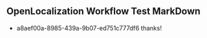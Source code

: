 ## OpenLocalization Workflow Test MarkDown
* a8aef00a-8985-439a-9b07-ed751c777df6 
thanks!<!--HONumber=Mar16_HO4-->
